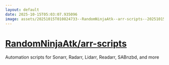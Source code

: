 ```yaml
---
layout: default
date: 2025-10-15T05:03:07.935096
image: assets/20251015T010824733--RandomNinjaAtk--arr-scripts--20251015T011332239--cropped.png
---
```


# [RandomNinjaAtk/arr-scripts](https://github.com/RandomNinjaAtk/arr-scripts)

Automation scripts for Sonarr, Radarr, Lidarr, Readarr, SABnzbd, and more

